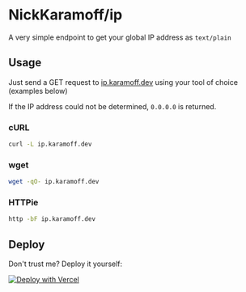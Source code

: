 # NickKaramoff/ip

A very simple endpoint to get your global IP address as `text/plain`


## Usage

Just send a GET request to [ip.karamoff.dev](https://ip.karamoff.dev/) using your tool of choice (examples below)

If the IP address could not be determined, `0.0.0.0` is returned.

### cURL

```sh
curl -L ip.karamoff.dev
```

### wget

```sh
wget -qO- ip.karamoff.dev
```

### HTTPie

```sh
http -bF ip.karamoff.dev
```

## Deploy

Don't trust me? Deploy it yourself:

[![Deploy with Vercel](https://vercel.com/button)](https://vercel.com/new/git/external?repository-url=https%3A%2F%2Fgithub.com%2FNickKaramoff%2Fip)
